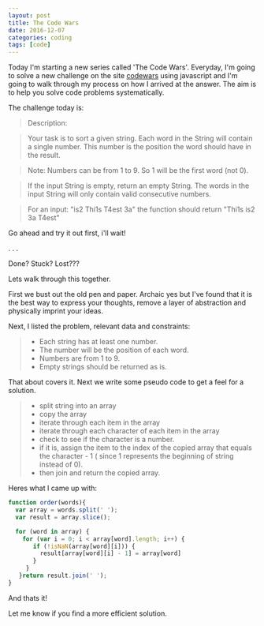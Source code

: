 ```yaml
---
layout: post
title: The Code Wars
date: 2016-12-07
categories: coding
tags: [code]
---
```


Today I'm starting a new series called 'The Code Wars'.  Everyday, I'm going to solve a new challenge on the site  [codewars](https://www.codewars.com) using javascript and I'm going to walk through my process on how I arrived at the answer.  The aim is to help you solve code problems systematically.

<!--more-->

The challenge today is:

> Description:

> Your task is to sort a given string. Each word in the String will contain a single number. This number is the position the word should have in the result.

> Note: Numbers can be from 1 to 9. So 1 will be the first word (not 0).

> If the input String is empty, return an empty String. The words in the input String will only contain valid consecutive numbers.

> For an input: "is2 Thi1s T4est 3a" the function should return "Thi1s is2 3a T4est"

Go ahead and try it out first, i'll wait!

.
.
.

Done? Stuck? Lost???

Lets walk through this together.

First we bust out the old pen and paper.  Archaic yes but I've found that it is the best way to express your thoughts, remove a layer of abstraction and physically imprint your ideas.  

Next, I listed the problem, relevant data and constraints:

> * Each string has at least one number.
> * The number will be the position of each word.
> * Numbers are from 1 to 9.
> * Empty strings should be returned as is.

That about covers it.  Next we write some pseudo code to get a feel for a solution.

> * split string into an array
> * copy the array
> * iterate through each item in the array
> * iterate through each character of each item in the array
> * check to see if the character is a number.
> * if it is, assign the item to the index of the copied array that equals the character - 1 ( since 1 represents the beginning of string instead of 0).
> * then join and return the copied array.

Heres what I came up with:

```javascript
function order(words){
  var array = words.split(' ');
  var result = array.slice();

  for (word in array) {
    for (var i = 0; i < array[word].length; i++) {
       if (!isNaN(array[word][i])) {
         result[array[word][i] - 1] = array[word]
       }
     }
   }return result.join(' ');  
}
```

And thats it!

Let me know if you find a more efficient solution.
